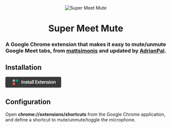 <p align="center">
<img src="https://raw.githubusercontent.com/mattsimonis/meet-mute/master/logo.png" alt="Super Meet Mute" style="max-width:100%;" width="64" height="64">
</p>

<h1 align="center">Super Meet Mute</h1>
<h3 align="center">A Google Chrome extension that makes it easy to mute/unmute Google Meet tabs, from <a href="https://github.com/mattsimonis">mattsimonis</a> and updated by <a href="https://github.com/mattsimonis">AdrianPal</a>.</h3>

## Installation

[<img src="install.png" width="175px">][webstore-url]

[webstore-url]: https://chrome.google.com/webstore/detail/meet-mute/dkgoclojlihiolngeagmhkjiglmoeeic

## Configuration

Open **chrome://extensions/shortcuts** from the Google Chrome application, and define a shortcut to mute/unmute/toggle the microphone.
